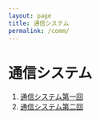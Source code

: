 ```yaml
---
layout: page
title: 通信システム
permalink: /comm/
---
```


# 通信システム

1. [通信システム第一回](https://sistkanri-my.sharepoint.com/:b:/g/personal/kato_takekazu_sist_ac_jp/ER9anRyjdL1CrKl12H329ccBo45Sh1jwvJFg7G92KcLNcA?e=Xv8xh0)
2. [通信システム第二回](https://sistkanri-my.sharepoint.com/:b:/g/personal/kato_takekazu_sist_ac_jp/ESljxjPue41GpiACcosDSyUBoz5WFKOYor9K0ympI8TpFA?e=gANsW1)
